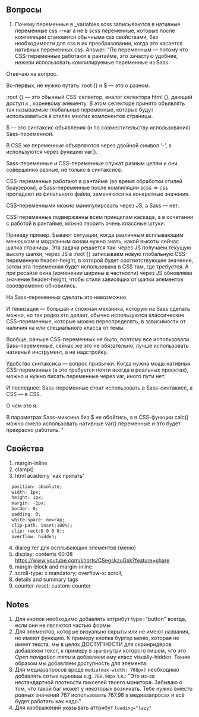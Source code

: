 ## Вопросы
1. Почему переменные в _variables.scss записываются в нативные переменные css --var а не в scss переменные, которые после компиляции становятся обычными css свойствами, без необходимости для css в их преобразовании, когда это касается нативных переменных css.
Answer: "По переменным — потому что CSS-переменные работают в рантайме, это зачастую удобнее, нежели использовать компилируемые переменные из Sass.

Отвечаю на вопрос. 

Во-первых, не нужно путать :root {} и $ — это о разном. 

:root {} — это обычный CSS-селектор, аналог селектора html {}, дающий доступ к <html>, корневому элементу. В этом селекторе принято объявлять так называемые глобальные переменные, которые будут использоваться в стилях многих компонентов страницы. 

$ — это синтаксис объявления (и по совместительству использования) Sass-переменной. 

В CSS же переменные объявляются через двойной символ '-', а используются через функцию var().

Sass-переменные и CSS-переменные служат разным целям и они совершенно разные, не только в синтаксисе. 

CSS-переменные работают в рантайме (во время обработки стилей браузером), а Sass-переменные после компиляции scss => css пропадают из финального файла, заменяются на конкретные значения. 

CSS-переменными можно манипулировать через JS, а Sass — нет. 

CSS-переменные подверженны всем принципам каскада, а в сочетании с работой в рантайме, можно творить очень классные штуки. 

Приведу пример. Бывают ситуации, когда различным всплывающим менюшкам и модальным окнам нужно знать, какой высоты сейчас шапка страницы. Эта задача решается так: через JS получаем текущую высоту шапки, через JS в :root {} записываем новую глобальную CSS-переменную header-height, в которой будет соответствующее значение, затем эта переменная будет использована в CSS там, где требуется. А при ресайзе окна (изменении ширины в частности) через JS обновляем значение header-height, чтобы стили зависящих от шапки элементов своевременно обновились. 

На Sass-переменных сделать это невозможно. 

И темизация — большая и сложная механика, которую на Sass сделать можно, но так редко кто делает, обычно используются классические CSS-переменные, которые можно переопределять, в зависимости от наличия на <html> или <body> специального класса от темы. 

Вообще, раньше CSS-переменных не было, поэтому все использовали Sass-переменные, сейчас же это не обязательно, лучше использовать нативный инструмент, а не надстройку.

Удобство синтаксиса — вопрос привычки. Когда нужна мощь нативных CSS-переменных (а это требуется почти всегда в реальных проектах), можно и нужно писать переменные через var, иного пути нет.

И последнее: Sass-переменные стоит использовать в Sass-синтакисе, а CSS — в CSS.

О чем это я. 

В параметрах Sass-миксина без $ не обойтись, а в CSS-функции calc() можно смело использовать нативные var() переменные и это будет прекрасно работать.
"

## Свойства
1. margin-inline
2. clamp()
3. html academy 'как прятать' 
  ```css
    position: absolute;
    width: 1px;
    height: 1px;
    margin: -1px;
    border: 0;
    padding: 0;
    white-space: nowrap;
    clip-path: inset(100%);
    clip: rect(0 0 0 0);
    overflow: hidden;
  ```
4. dialog тег для всплывающих элементов (меню)
5. display: contents 60:08 https://www.youtube.com/shorts/CSegskzuGxk?feature=share
6. margin-block and margin-inline
7. scroll-type: x mandatory;
      overflow-x: scroll;
8. details and summary tags
9. counter-reset: custom-counter


## Notes
  1. Для кнопок необходимо добавлять аттрибут type="button" всегда, если они не являются частью формы
  2. Для элементов, которые визуально скрыты или не имеют названия, но имеют функцию. К примеру кнопка бургер меню, которая не имеет текста, мы в целях ДОСТУПНОСТИ для скринридеров добавляем текст, к примеру в `span`внутри которого пишем, что это *Open navigation menu* и добавляем ему класс visually-hidden. Таким образом мы добавляем доступность для элемента.
  3. Для медиазапросов вроде `media(max-width: 768px)` необходимо добавлять сотые единицы e.g. `768.98px` т.к.:
  "Это из-за нестандартной плотности пикселей твоего монитора. Забываю о том, что такой баг может у некоторых возникать. Тебе нужно вместо ровных значений 767 использовать 767.98 в медиазапросах и всё будет работать как надо."
  4. Для изображений указывать аттрибут `loading="lazy"`